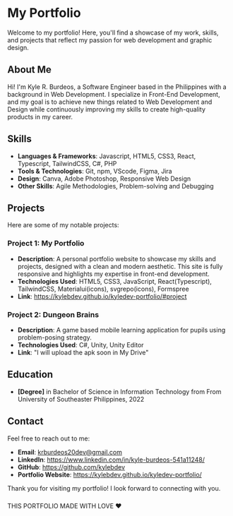 # My Portfolio

Welcome to my portfolio! Here, you'll find a showcase of my work, skills, and projects that reflect my passion for web development and graphic design.

## About Me

Hi! I'm Kyle R. Burdeos, a Software Engineer based in the Philippines with a background in Web Development. I specialize in Front-End Development, and my goal is to achieve new things related to Web Development and Design while continuously improving my skills to create high-quality products in my career.

## Skills

- **Languages & Frameworks**: Javascript, HTML5, CSS3, React, Typescript, TailwindCSS, C#, PHP
- **Tools & Technologies**: Git, npm, VScode, Figma, Jira
- **Design**: Canva, Adobe Photoshop, Responsive Web Design
- **Other Skills**: Agile Methodologies, Problem-solving and Debugging

## Projects

Here are some of my notable projects:

### Project 1: My Portfolio

- **Description**: A personal portfolio website to showcase my skills and projects, designed with a clean and modern aesthetic. This site is fully responsive and highlights my expertise in front-end development.
- **Technologies Used**: HTML5, CSS3, JavaScript, React(Typescript), TailwindCSS, Materialui(icons), svgrepo(icons), Formspree
- **Link**: https://kylebdev.github.io/kyledev-portfolio/#project

### Project 2: Dungeon Brains

- **Description**: A game based mobile learning application for pupils using problem-posing strategy.
- **Technologies Used**: C#, Unity, Unity Editor
- **Link**: "I will upload the apk soon in My Drive"

## Education

- **[Degree]** in Bachelor of Science in Information Technology from From University of Southeaster Philippines, 2022

## Contact

Feel free to reach out to me:

- **Email**: krburdeos20dev@gmail.com
- **LinkedIn**: https://www.linkedin.com/in/kyle-burdeos-541a11248/
- **GitHub**: https://github.com/kylebdev
- **Portfolio Website**: https://kylebdev.github.io/kyledev-portfolio/

Thank you for visiting my portfolio! I look forward to connecting with you.

###

THIS PORTFOLIO MADE WITH LOVE ❤️
